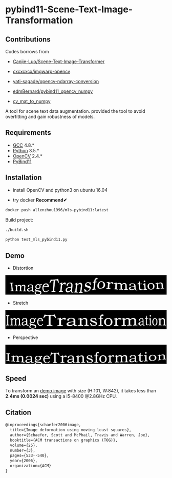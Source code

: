 # pybind11-Scene-Text-Image-Transformation

## Contributions

Codes borrows from

- [Canjie-Luo/Scene-Text-Image-Transformer](https://github.com/Canjie-Luo/Scene-Text-Image-Transformer)

- [cxcxcxcx/imgwarp-opencv](https://github.com/cxcxcxcx/imgwarp-opencv)

- [yati-sagade/opencv-ndarray-conversion](https://github.com/yati-sagade/opencv-ndarray-conversion)

- [edmBernard/pybind11_opencv_numpy](https://github.com/edmBernard/pybind11_opencv_numpy)

- [cv_mat_to_numpy](https://www.jianshu.com/p/be16847b0b74)

A tool for scene text data augmentation. provided the tool to avoid overfitting and gain robustness of models.

## Requirements

- [GCC](https://gcc.gnu.org/gcc-4.8/) 4.8.*
- [Python](https://www.python.org/) 3.5.*
- [OpenCV](https://opencv.org/) 2.4.*
- [PyBind11](https://github.com/pybind/pybind11)

## Installation

- install OpenCV and python3 on ubuntu 16.04

- try docker **Recommend✔**

```bash
docker push allenzhou1996/mls-pybind11:latest
```

Build project:

```bash
./build.sh
```

```bash
python test_mls_pybind11.py
```

## Demo

- Distortion

![](pic/im_Distort/demo.png.jpg) 

- Stretch

![](pic/im_Stretch/demo.png.jpg)

- Perspective

![](pic/im_Perspective/demo.png.jpg)

## Speed

To transform an [demo image](pic/demo.png) with size (H:101, W:842), it takes less than **2.4ms (0.0024 sec)** using a i5-8400 @2.8GHz CPU. 


## Citation

```
@inproceedings{schaefer2006image,
  title={Image deformation using moving least squares},
  author={Schaefer, Scott and McPhail, Travis and Warren, Joe},
  booktitle={ACM transactions on graphics (TOG)},
  volume={25},
  number={3},
  pages={533--540},
  year={2006},
  organization={ACM}
}
```
